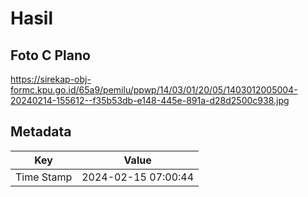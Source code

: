 # Hasil

## Foto C Plano

https://sirekap-obj-formc.kpu.go.id/65a9/pemilu/ppwp/14/03/01/20/05/1403012005004-20240214-155612--f35b53db-e148-445e-891a-d28d2500c938.jpg


## Metadata

| Key        | Value               |
| ---------- | ------------------- |
| Time Stamp | 2024-02-15 07:00:44 |



